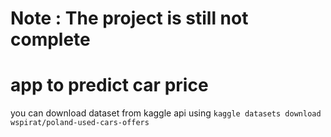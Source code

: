 # Note : The project is still not complete 

# app to predict car price 


you can download dataset from kaggle api using 
`kaggle datasets download wspirat/poland-used-cars-offers`
